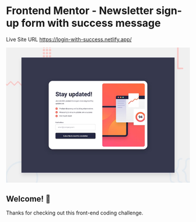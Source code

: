 # Frontend Mentor - Newsletter sign-up form with success message

Live Site URL
https://login-with-success.netlify.app/

![Design preview for the Newsletter sign-up form with success message coding challenge](./design/desktop-preview.jpg)

## Welcome! 👋

Thanks for checking out this front-end coding challenge.
